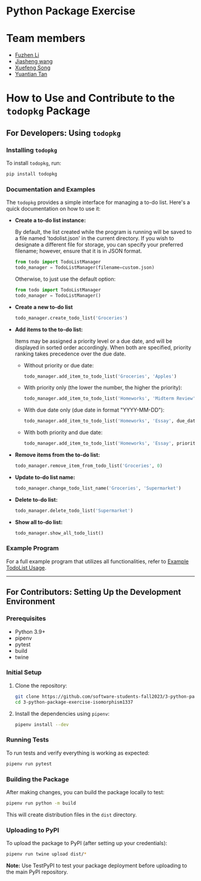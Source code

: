 # Python Package Exercise
# Team members

- [Fuzhen Li](https://github.com/fzfzlfz)
- [Jiasheng wang](https://github.com/isomorphismss)
- [Xuefeng Song](https://github.com/wowwowooo)
- [Yuantian Tan](https://github.com/AsukaTan)


# How to Use and Contribute to the `todopkg` Package

## For Developers: Using `todopkg`

### Installing `todopkg`

To install `todopkg`, run:

```bash
pip install todopkg
```

### Documentation and Examples

The `todopkg` provides a simple interface for managing a to-do list. Here's a quick documentation on how to use it:

- **Create a to-do list instance:**

  By default, the list created while the program is running will be saved to a file named 'todolist.json' in the current directory. If you wish to designate a different file for storage, you can specify your preferred filename; however, ensure that it is in JSON format.

  ```python
  from todo import TodoListManager
  todo_manager = TodoListManager(filename=custom.json)
  ```

  Otherwise, to just use the default option:
  ```python
  from todo import TodoListManager
  todo_manager = TodoListManager()
  ```

- **Create a new to-do list**

  ```python
  todo_manager.create_todo_list('Groceries')
  ```

- **Add items to the to-do list:**

  Items may be assigned a priority level or a due date, and will be displayed in sorted order accordingly. When both are specified, priority ranking takes precedence over the due date.
  - Without priority or due date:
    ```python
    todo_manager.add_item_to_todo_list('Groceries', 'Apples')
    ```
  - With priority only (the lower the number, the higher the priority): 
    ```python
    todo_manager.add_item_to_todo_list('Homeworks', 'Midterm Review', priority=1)
    ```
  - With due date only (due date in format "YYYY-MM-DD"):
    ```python
    todo_manager.add_item_to_todo_list('Homeworks', 'Essay', due_date="2023-11-10")
    ```
  - With both priority and due date:
    ```python
    todo_manager.add_item_to_todo_list('Homeworks', 'Essay', priority=2, due_date="2023-11-10")
    ```
- **Remove items from the to-do list:**

  ```python
  todo_manager.remove_item_from_todo_list('Groceries', 0)
  ```

- **Update to-do list name:**

  ```python
  todo_manager.change_todo_list_name('Groceries', 'Supermarket')
  ```

- **Delete to-do list:**

  ```python
  todo_manager.delete_todo_list('Supermarket')
  ```

- **Show all to-do list:**

  ```python
  todo_manager.show_all_todo_list()
  ```

  

### Example Program

For a full example program that utilizes all functionalities, refer to [Example TodoList Usage](https://github.com/yourusername/todopkg/example.py).

---

## For Contributors: Setting Up the Development Environment

### Prerequisites

- Python 3.9+
- pipenv
- pytest
- build
- twine

### Initial Setup

1. Clone the repository:

   ```bash
   git clone https://github.com/software-students-fall2023/3-python-package-exercise-isomorphism1337.git
   cd 3-python-package-exercise-isomorphism1337
   ```

2. Install the dependencies using `pipenv`:

   ```bash
   pipenv install --dev
   ```

### Running Tests

To run tests and verify everything is working as expected:

```bash
pipenv run pytest
```

### Building the Package

After making changes, you can build the package locally to test:

```bash
pipenv run python -m build
```

This will create distribution files in the `dist` directory.

### Uploading to PyPI

To upload the package to PyPI (after setting up your credentials):

```bash
pipenv run twine upload dist/*
```

**Note:** Use TestPyPI to test your package deployment before uploading to the main PyPI repository.

